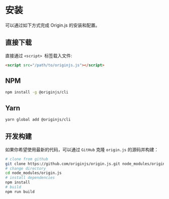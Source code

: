 # 安装

可以通过如下方式完成 Origin.js 的安装和配置。

## 直接下载

直接通过 `<script> `标签载入文件:

```html
<script src="/path/to/originjs.js"></script>
```

## NPM

```bash
npm install -g @originjs/cli
```

## Yarn

```bash
yarn global add @originjs/cli
```

## 开发构建

如果你希望使用最新的代码，可以通过 `GitHub` 克隆 `origin.js` 的源码并构建：

```bash
# clone from github
git clone https://github.com/originjs/origin.js.git node_modules/origin.js
# change directory
cd node_modules/origin.js
# install dependencies
npm install
# build
npm run build
```

